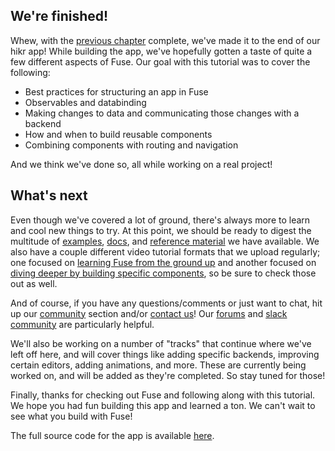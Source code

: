 ## We're finished!

Whew, with the [previous chapter](splash-screen.md) complete, we've made it to the end of our hikr app! While building the app, we've hopefully gotten a taste of quite a few different aspects of Fuse. Our goal with this tutorial was to cover the following:

- Best practices for structuring an app in Fuse
- Observables and databinding
- Making changes to data and communicating those changes with a backend
- How and when to build reusable components
- Combining components with routing and navigation

And we think we've done so, all while working on a real project!

## What's next

Even though we've covered a lot of ground, there's always more to learn and cool new things to try. At this point, we should be ready to digest the multitude of [examples](https://fuseopen.com/examples/), [docs](##BASE_URL##), and [reference material](articles:reference) we have available. We also have a couple different video tutorial formats that we upload regularly; one focused on [learning Fuse from the ground up](https://www.youtube.com/playlist?list=PLdlqWm6b-XALJgM3fGa4q95Yipsgb8Q1o) and another focused on [diving deeper by building specific components](https://www.youtube.com/playlist?list=PLdlqWm6b-XAJX9MZ04oJ43NeP1zVFmC4a), so be sure to check those out as well.

And of course, if you have any questions/comments or just want to chat, hit up our [community](https://www.fusetools.com/community) section and/or [contact us](https://www.fusetools.com/contact)! Our [forums](https://www.fusetools.com/community) and [slack community](https://slackcommunity.fusetools.com/) are particularly helpful.

We'll also be working on a number of "tracks" that continue where we've left off here, and will cover things like adding specific backends, improving certain editors, adding animations, and more. These are currently being worked on, and will be added as they're completed. So stay tuned for those!

Finally, thanks for checking out Fuse and following along with this tutorial. We hope you had fun building this app and learned a ton. We can't wait to see what you build with Fuse!

The full source code for the app is available [here](https://github.com/fuse-open/hikr).
